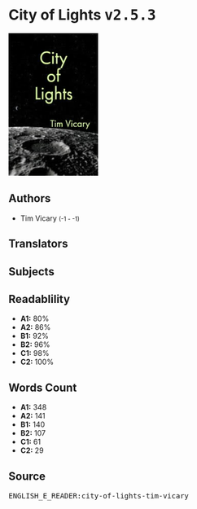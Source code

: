 # City of Lights <kbd>v2.5.3</kbd>

![](./cover.medium.jpg "")

## Authors


 - Tim Vicary <small>(-1 - -1)</small>

## Translators



## Subjects



## Readablility


 - **A1:** 80%
 - **A2:** 86%
 - **B1:** 92%
 - **B2:** 96%
 - **C1:** 98%
 - **C2:** 100%

## Words Count


 - **A1:** 348
 - **A2:** 141
 - **B1:** 140
 - **B2:** 107
 - **C1:** 61
 - **C2:** 29

## Source


<kbd>ENGLISH_E_READER:city-of-lights-tim-vicary</kbd>
